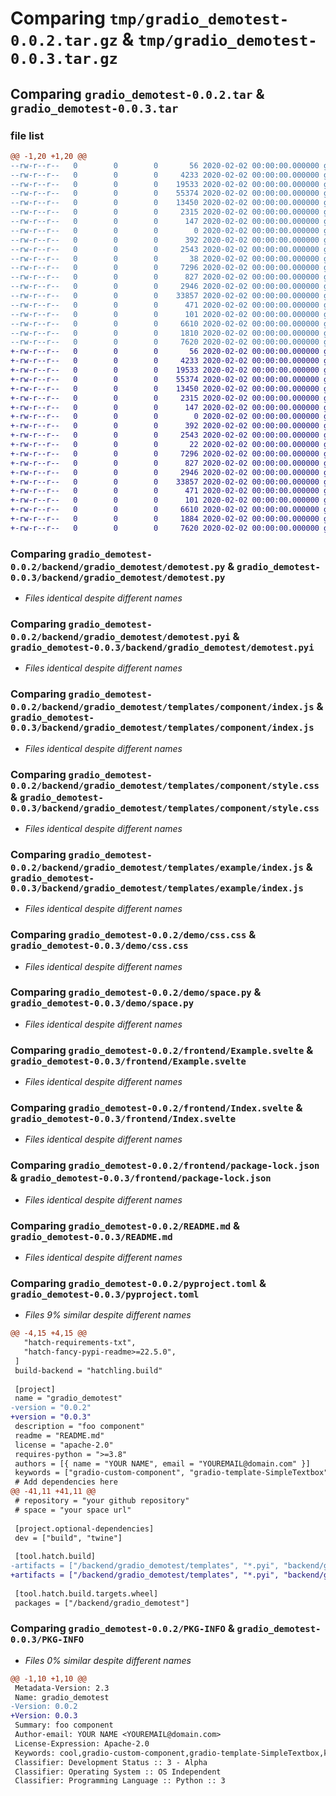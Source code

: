 # Comparing `tmp/gradio_demotest-0.0.2.tar.gz` & `tmp/gradio_demotest-0.0.3.tar.gz`

## Comparing `gradio_demotest-0.0.2.tar` & `gradio_demotest-0.0.3.tar`

### file list

```diff
@@ -1,20 +1,20 @@
--rw-r--r--   0        0        0       56 2020-02-02 00:00:00.000000 gradio_demotest-0.0.2/backend/gradio_demotest/__init__.py
--rw-r--r--   0        0        0     4233 2020-02-02 00:00:00.000000 gradio_demotest-0.0.2/backend/gradio_demotest/demotest.py
--rw-r--r--   0        0        0    19533 2020-02-02 00:00:00.000000 gradio_demotest-0.0.2/backend/gradio_demotest/demotest.pyi
--rw-r--r--   0        0        0    55374 2020-02-02 00:00:00.000000 gradio_demotest-0.0.2/backend/gradio_demotest/templates/component/index.js
--rw-r--r--   0        0        0    13450 2020-02-02 00:00:00.000000 gradio_demotest-0.0.2/backend/gradio_demotest/templates/component/style.css
--rw-r--r--   0        0        0     2315 2020-02-02 00:00:00.000000 gradio_demotest-0.0.2/backend/gradio_demotest/templates/example/index.js
--rw-r--r--   0        0        0      147 2020-02-02 00:00:00.000000 gradio_demotest-0.0.2/backend/gradio_demotest/templates/example/style.css
--rw-r--r--   0        0        0        0 2020-02-02 00:00:00.000000 gradio_demotest-0.0.2/demo/__init__.py
--rw-r--r--   0        0        0      392 2020-02-02 00:00:00.000000 gradio_demotest-0.0.2/demo/app.py
--rw-r--r--   0        0        0     2543 2020-02-02 00:00:00.000000 gradio_demotest-0.0.2/demo/css.css
--rw-r--r--   0        0        0       38 2020-02-02 00:00:00.000000 gradio_demotest-0.0.2/demo/requirements.txt
--rw-r--r--   0        0        0     7296 2020-02-02 00:00:00.000000 gradio_demotest-0.0.2/demo/space.py
--rw-r--r--   0        0        0      827 2020-02-02 00:00:00.000000 gradio_demotest-0.0.2/frontend/Example.svelte
--rw-r--r--   0        0        0     2946 2020-02-02 00:00:00.000000 gradio_demotest-0.0.2/frontend/Index.svelte
--rw-r--r--   0        0        0    33857 2020-02-02 00:00:00.000000 gradio_demotest-0.0.2/frontend/package-lock.json
--rw-r--r--   0        0        0      471 2020-02-02 00:00:00.000000 gradio_demotest-0.0.2/frontend/package.json
--rw-r--r--   0        0        0      101 2020-02-02 00:00:00.000000 gradio_demotest-0.0.2/.gitignore
--rw-r--r--   0        0        0     6610 2020-02-02 00:00:00.000000 gradio_demotest-0.0.2/README.md
--rw-r--r--   0        0        0     1810 2020-02-02 00:00:00.000000 gradio_demotest-0.0.2/pyproject.toml
--rw-r--r--   0        0        0     7620 2020-02-02 00:00:00.000000 gradio_demotest-0.0.2/PKG-INFO
+-rw-r--r--   0        0        0       56 2020-02-02 00:00:00.000000 gradio_demotest-0.0.3/backend/gradio_demotest/__init__.py
+-rw-r--r--   0        0        0     4233 2020-02-02 00:00:00.000000 gradio_demotest-0.0.3/backend/gradio_demotest/demotest.py
+-rw-r--r--   0        0        0    19533 2020-02-02 00:00:00.000000 gradio_demotest-0.0.3/backend/gradio_demotest/demotest.pyi
+-rw-r--r--   0        0        0    55374 2020-02-02 00:00:00.000000 gradio_demotest-0.0.3/backend/gradio_demotest/templates/component/index.js
+-rw-r--r--   0        0        0    13450 2020-02-02 00:00:00.000000 gradio_demotest-0.0.3/backend/gradio_demotest/templates/component/style.css
+-rw-r--r--   0        0        0     2315 2020-02-02 00:00:00.000000 gradio_demotest-0.0.3/backend/gradio_demotest/templates/example/index.js
+-rw-r--r--   0        0        0      147 2020-02-02 00:00:00.000000 gradio_demotest-0.0.3/backend/gradio_demotest/templates/example/style.css
+-rw-r--r--   0        0        0        0 2020-02-02 00:00:00.000000 gradio_demotest-0.0.3/demo/__init__.py
+-rw-r--r--   0        0        0      392 2020-02-02 00:00:00.000000 gradio_demotest-0.0.3/demo/app.py
+-rw-r--r--   0        0        0     2543 2020-02-02 00:00:00.000000 gradio_demotest-0.0.3/demo/css.css
+-rw-r--r--   0        0        0       22 2020-02-02 00:00:00.000000 gradio_demotest-0.0.3/demo/requirements.txt
+-rw-r--r--   0        0        0     7296 2020-02-02 00:00:00.000000 gradio_demotest-0.0.3/demo/space.py
+-rw-r--r--   0        0        0      827 2020-02-02 00:00:00.000000 gradio_demotest-0.0.3/frontend/Example.svelte
+-rw-r--r--   0        0        0     2946 2020-02-02 00:00:00.000000 gradio_demotest-0.0.3/frontend/Index.svelte
+-rw-r--r--   0        0        0    33857 2020-02-02 00:00:00.000000 gradio_demotest-0.0.3/frontend/package-lock.json
+-rw-r--r--   0        0        0      471 2020-02-02 00:00:00.000000 gradio_demotest-0.0.3/frontend/package.json
+-rw-r--r--   0        0        0      101 2020-02-02 00:00:00.000000 gradio_demotest-0.0.3/.gitignore
+-rw-r--r--   0        0        0     6610 2020-02-02 00:00:00.000000 gradio_demotest-0.0.3/README.md
+-rw-r--r--   0        0        0     1884 2020-02-02 00:00:00.000000 gradio_demotest-0.0.3/pyproject.toml
+-rw-r--r--   0        0        0     7620 2020-02-02 00:00:00.000000 gradio_demotest-0.0.3/PKG-INFO
```

### Comparing `gradio_demotest-0.0.2/backend/gradio_demotest/demotest.py` & `gradio_demotest-0.0.3/backend/gradio_demotest/demotest.py`

 * *Files identical despite different names*

### Comparing `gradio_demotest-0.0.2/backend/gradio_demotest/demotest.pyi` & `gradio_demotest-0.0.3/backend/gradio_demotest/demotest.pyi`

 * *Files identical despite different names*

### Comparing `gradio_demotest-0.0.2/backend/gradio_demotest/templates/component/index.js` & `gradio_demotest-0.0.3/backend/gradio_demotest/templates/component/index.js`

 * *Files identical despite different names*

### Comparing `gradio_demotest-0.0.2/backend/gradio_demotest/templates/component/style.css` & `gradio_demotest-0.0.3/backend/gradio_demotest/templates/component/style.css`

 * *Files identical despite different names*

### Comparing `gradio_demotest-0.0.2/backend/gradio_demotest/templates/example/index.js` & `gradio_demotest-0.0.3/backend/gradio_demotest/templates/example/index.js`

 * *Files identical despite different names*

### Comparing `gradio_demotest-0.0.2/demo/css.css` & `gradio_demotest-0.0.3/demo/css.css`

 * *Files identical despite different names*

### Comparing `gradio_demotest-0.0.2/demo/space.py` & `gradio_demotest-0.0.3/demo/space.py`

 * *Files identical despite different names*

### Comparing `gradio_demotest-0.0.2/frontend/Example.svelte` & `gradio_demotest-0.0.3/frontend/Example.svelte`

 * *Files identical despite different names*

### Comparing `gradio_demotest-0.0.2/frontend/Index.svelte` & `gradio_demotest-0.0.3/frontend/Index.svelte`

 * *Files identical despite different names*

### Comparing `gradio_demotest-0.0.2/frontend/package-lock.json` & `gradio_demotest-0.0.3/frontend/package-lock.json`

 * *Files identical despite different names*

### Comparing `gradio_demotest-0.0.2/README.md` & `gradio_demotest-0.0.3/README.md`

 * *Files identical despite different names*

### Comparing `gradio_demotest-0.0.2/pyproject.toml` & `gradio_demotest-0.0.3/pyproject.toml`

 * *Files 9% similar despite different names*

```diff
@@ -4,15 +4,15 @@
   "hatch-requirements-txt",
   "hatch-fancy-pypi-readme>=22.5.0",
 ]
 build-backend = "hatchling.build"
 
 [project]
 name = "gradio_demotest"
-version = "0.0.2"
+version = "0.0.3"
 description = "foo component"
 readme = "README.md"
 license = "apache-2.0"
 requires-python = ">=3.8"
 authors = [{ name = "YOUR NAME", email = "YOUREMAIL@domain.com" }]
 keywords = ["gradio-custom-component", "gradio-template-SimpleTextbox", "key", "word", "nyc", "cool", "test"]
 # Add dependencies here
@@ -41,11 +41,11 @@
 # repository = "your github repository"
 # space = "your space url"
 
 [project.optional-dependencies]
 dev = ["build", "twine"]
 
 [tool.hatch.build]
-artifacts = ["/backend/gradio_demotest/templates", "*.pyi", "backend/gradio_demotest/templates", "backend/gradio_demotest/templates"]
+artifacts = ["/backend/gradio_demotest/templates", "*.pyi", "backend/gradio_demotest/templates", "backend/gradio_demotest/templates", "backend/gradio_demotest/templates", "backend/gradio_demotest/templates"]
 
 [tool.hatch.build.targets.wheel]
 packages = ["/backend/gradio_demotest"]
```

### Comparing `gradio_demotest-0.0.2/PKG-INFO` & `gradio_demotest-0.0.3/PKG-INFO`

 * *Files 0% similar despite different names*

```diff
@@ -1,10 +1,10 @@
 Metadata-Version: 2.3
 Name: gradio_demotest
-Version: 0.0.2
+Version: 0.0.3
 Summary: foo component
 Author-email: YOUR NAME <YOUREMAIL@domain.com>
 License-Expression: Apache-2.0
 Keywords: cool,gradio-custom-component,gradio-template-SimpleTextbox,key,nyc,test,word
 Classifier: Development Status :: 3 - Alpha
 Classifier: Operating System :: OS Independent
 Classifier: Programming Language :: Python :: 3
```

